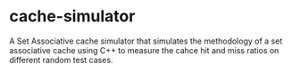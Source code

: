 # cache-simulator
A Set Associative cache simulator that simulates the methodology of a set associative cache using C++ to measure the cahce hit and miss ratios on different random test cases.
